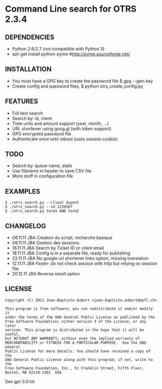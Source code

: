 Command Line search for OTRS 2.3.4
==================================

DEPENDENCIES
------------
- Python 2.6/2.7 (not compatible with Python 3)
- apt-get install python-pyme #http://pyme.sourceforge.net/

INSTALLATION
------------
- You must have a GPG key to create the password file
    $ gpg --gen-key
- Create config and password files,
    $ python otrs_create_config.py

FEATURES
--------
- Full text search
- Search by: id, client
- Time units and amount support (year, month, ...)
- URL shortener using goog.gl (with token support)
- GPG encrypted password file
- Authenticate once until reboot (uses session cookie)

TODO
----
- Search by: queue name, state
- Use filename in header to save CSV file
- More stuff in configuration file

EXAMPLES
--------
    $ ./otrs_search.py --client dupont
    $ ./otrs_search.py --id 1234567
    $ ./otrs_search.py term1 AND term2

CHANGELOG
---------
- 08.11.11 JBA Creation du script, recherche basique
- 09.11.11 JBA Gestion des sessions 
- 16.11.11 JBA Search by Ticket ID or client email 
- 18.11.11 JBA Config is in a separate file, ready for publishing
- 22.11.11 JBA No google url shortener links option, missing translation
- 12.11.11 JBA Faster: do not check session with http but relying on session file.
- 20.12.11 JBA Reverse result option

LICENSE
-------
    
    Copyright (C) 2011 Jean-Baptiste Aubort <jean-baptiste.aubort@epfl.ch>

    This program is free software; you can redistribute it and/or modify it
    under the terms of the GNU General Public License as published by the
    Free Software Foundation; either version 3 of the License, or any later
    version. This program is distributed in the hope that it will be useful,
    but WITHOUT ANY WARRANTY; without even the implied warranty of
    MERCHANTABILITY or FITNESS FOR A PARTICULAR PURPOSE.  See the GNU General
    Public License for more details. You should have received a copy of the
    GNU General Public License along with this program; if not, write to the
    Free Software Foundation, Inc., 51 Franklin Street, Fifth Floor, Boston, MA 02110-1301  USA

See gpl-3.0.txt
